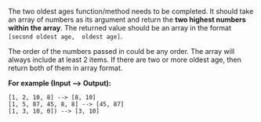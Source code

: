 <p>The two oldest ages function/method needs to be completed. It should take an array of numbers as its argument and return the <strong>two highest numbers within the array</strong>. The returned value should be an array in the format <code>[second oldest age,  oldest age]</code>. </p>
<p>The order of the numbers passed in could be any order. The array will always include at least 2 items. If there are two or more oldest age, then return both of them in array format.</p>
<p><strong>For example (Input --&gt; Output):</strong></p>
<pre><code>[1, 2, 10, 8] --&gt; [8, 10]
[1, 5, 87, 45, 8, 8] --&gt; [45, 87]
[1, 3, 10, 0]) --&gt; [3, 10]
</code></pre>
